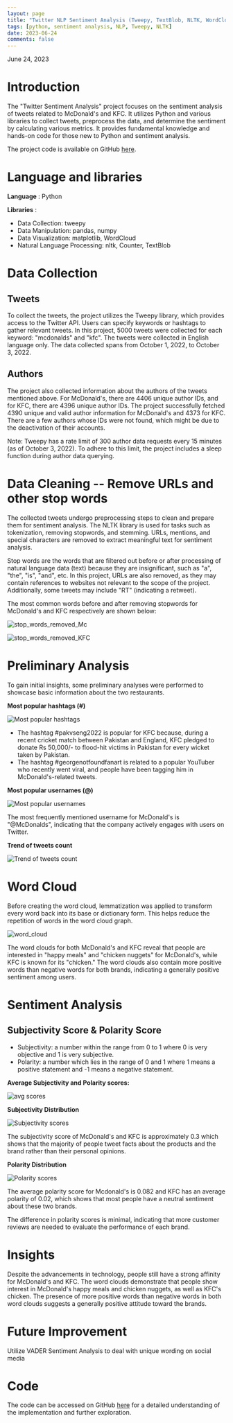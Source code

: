 ```yaml
---
layout: page
title: "Twitter NLP Sentiment Analysis (Tweepy, TextBlob, NLTK, WordCloud)"
tags: [python, sentiment analysis, NLP, Tweepy, NLTK]
date: 2023-06-24
comments: false
---
```


June 24, 2023

# Introduction

The "Twitter Sentiment Analysis" project focuses on the sentiment analysis of tweets related to McDonald's and KFC. It utilizes Python and various libraries to collect tweets, preprocess the data, and determine the sentiment by calculating various metrics. It provides fundamental knowledge and hands-on code for those new to Python and sentiment analysis.

The project code is available on GitHub [here](https://github.com/xup65k6t6/Twitter_Sentiment_Analysis/blob/main/tweet_collection_final%20version.ipynb).


# Language and libraries
**Language** : Python

**Libraries** : 
* Data Collection: tweepy
* Data Manipulation: pandas, numpy
* Data Visualization: matplotlib, WordCloud
* Natural Language Processing: nltk, Counter, TextBlob


# Data Collection

## Tweets
To collect the tweets, the project utilizes the Tweepy library, which provides access to the Twitter API. Users can specify keywords or hashtags to gather relevant tweets. In this project, 5000 tweets were collected for each keyword: "mcdonalds" and "kfc". The tweets were collected in English language only. The data collected spans from October 1, 2022, to October 3, 2022.

## Authors
The project also collected information about the authors of the tweets mentioned above. For McDonald's, there are 4406 unique author IDs, and for KFC, there are 4396 unique author IDs. The project successfully fetched 4390 unique and valid author information for McDonald's and 4373 for KFC. There are a few authors whose IDs were not found, which might be due to the deactivation of their accounts.

Note: Tweepy has a rate limit of 300 author data requests every 15 minutes (as of October 3, 2022). To adhere to this limit, the project includes a sleep function during author data querying.


# Data Cleaning -- Remove URLs and other stop words

The collected tweets undergo preprocessing steps to clean and prepare them for sentiment analysis. The NLTK library is used for tasks such as tokenization, removing stopwords, and stemming. URLs, mentions, and special characters are removed to extract meaningful text for sentiment analysis.

Stop words are the words that are filtered out before or after processing of natural language data (text) because they are insignificant, such as "a", "the", "is", "and", etc. In this project, URLs are also removed, as they may contain references to websites not relevant to the scope of the project. Additionally, some tweets may include "RT" (indicating a retweet).

The most common words before and after removing stopwords for McDonald's and KFC respectively are shown below:

![stop_words_removed_Mc](assets/images/stop_words_removed_Mc.png)

![stop_words_removed_KFC](assets/images/stop_words_removed_KFC.png)


# Preliminary Analysis

To gain initial insights, some preliminary analyses were performed to showcase basic information about the two restaurants.

**Most popular hashtags (#)**

![Most popular hashtags](assets/images/Most%20popular%20hashtags.png)

- The hashtag #pakvseng2022 is popular for KFC because, during a recent cricket match between Pakistan and England, KFC pledged to donate Rs 50,000/- to flood-hit victims in Pakistan for every wicket taken by Pakistan.
- The hashtag #georgenotfoundfanart is related to a popular YouTuber who recently went viral, and people have been tagging him in McDonald's-related tweets.

**Most popular usernames (@)**

![Most popular usernames](assets/images/Most%20popular%20usernames.png)

The most frequently mentioned username for McDonald's is "@McDonalds", indicating that the company actively engages with users on Twitter.

**Trend of tweets count**

![Trend of tweets count](assets/images/Trend%20of%20tweets%20count.png)


# Word Cloud

Before creating the word cloud, lemmatization was applied to transform every word back into its base or dictionary form. This helps reduce the repetition of words in the word cloud graph.

![word_cloud](assets/images/word_cloud.png)

The word clouds for both McDonald's and KFC reveal that people are interested in "happy meals" and "chicken nuggets" for McDonald's, while KFC is known for its "chicken." The word clouds also contain more positive words than negative words for both brands, indicating a generally positive sentiment among users.


# Sentiment Analysis

## Subjectivity Score & Polarity Score

- Subjectivity: a number within the range from 0 to 1 where 0 is very objective and 1 is very subjective.
- Polarity: a number which lies in the range of 0 and 1 where 1 means a positive statement and -1 means a negative statement.

**Average Subjectivity and Polarity scores:** 

![avg scores](assets/images/avg%20scores.png)

**Subjectivity Distribution**

![Subjectivity scores](assets/images/Subjectivity%20scores.png)

The subjectivity score of McDonald's and KFC is approximately 0.3 which shows that the majority of people tweet facts about the products and the brand rather than their personal opinions.

**Polarity Distribution**

![Polarity scores](assets/images/Polarity%20scores.png)

The average polarity score for Mcdonald's is 0.082 and KFC has an average polarity of 0.02, which shows that most people have a neutral sentiment about these two brands. 

The difference in polarity scores is minimal, indicating that more customer reviews are needed to evaluate the performance of each brand.

# Insights

Despite the advancements in technology, people still have a strong affinity for McDonald's and KFC. The word clouds demonstrate that people show interest in McDonald's happy meals and chicken nuggets, as well as KFC's chicken. The presence of more positive words than negative words in both word clouds suggests a generally positive attitude toward the brands.

# Future Improvement
Utilize VADER Sentiment Analysis to deal with unique wording on social media

# Code
The code can be accessed on GitHub [here](https://github.com/xup65k6t6/Twitter_Sentiment_Analysis/blob/main/tweet_collection_final%20version.ipynb) for a detailed understanding of the implementation and further exploration.


